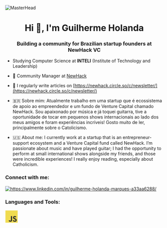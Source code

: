 ![MasterHead](https://insideuniversity.com.br/wp-content/uploads/2023/11/image-1024x602.png)


<h1 align="center">Hi 👋, I'm Guilherme Holanda</h1>
<h3 align="center">Building a community for Brazilian startup founders at NewHack VC</h3>

- Studying Computer Science at <strong>INTELI</strong> (Institute of Technology and Leadership)

- 🔭 Community Manager at [NewHack](https://newhack.vc/)

- 📝 I regularly write articles on [https://newhack.circle.so/c/newsletter/](https://newhack.circle.so/c/newsletter/)

- 🇧🇷 Sobre mim: Atualmente trabalho em uma startup que é ecossistema de apoio ao empreendedor e um fundo de Venture Capital chamado NewHack. Sou apaixonado por música e já toquei guitarra, tive a oportunidade de tocar em pequenos shows internacionais ao lado dos meus amigos e foram experiências incríveis! Gosto muito de ler, principalmente sobre o Catolicismo.

- 🇺🇸 About me: I currently work at a startup that is an entrepreneur-support ecosystem and a Venture Capital fund called NewHack. I’m passionate about music and have played guitar; I had the opportunity to perform at small international shows alongside my friends, and those were incredible experiences! I really enjoy reading, especially about Catholicism.

<h3 align="left">Connect with me:</h3>
<p align="left">
<a href="https://linkedin.com/in/https://www.linkedin.com/in/guilherme-holanda-marques-a33aa6288/" target="blank"><img align="center" src="https://raw.githubusercontent.com/rahuldkjain/github-profile-readme-generator/master/src/images/icons/Social/linked-in-alt.svg" alt="https://www.linkedin.com/in/guilherme-holanda-marques-a33aa6288/" height="30" width="40" /></a>

<h3 align="left">Languages and Tools:</h3>
<p align="left"> <a href="https://developer.mozilla.org/en-US/docs/Web/JavaScript" target="_blank" rel="noreferrer"> <img src="https://raw.githubusercontent.com/devicons/devicon/master/icons/javascript/javascript-original.svg" alt="javascript" width="40" height="40"/> </a> </p>

 
